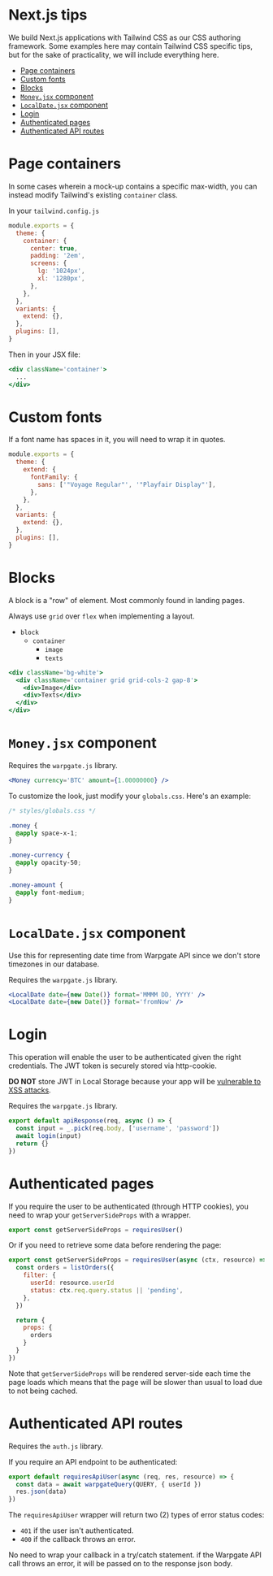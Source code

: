 # Next.js tips <!-- omit in toc -->

We build Next.js applications with Tailwind CSS as our CSS authoring framework.
Some examples here may contain Tailwind CSS specific tips, but for the sake of
practicality, we will include everything here.

- [Page containers](#page-containers)
- [Custom fonts](#custom-fonts)
- [Blocks](#blocks)
- [`Money.jsx` component](#moneyjsx-component)
- [`LocalDate.jsx` component](#localdatejsx-component)
- [Login](#login)
- [Authenticated pages](#authenticated-pages)
- [Authenticated API routes](#authenticated-api-routes)

# Page containers

In some cases wherein a mock-up contains a specific max-width, you can
instead modify Tailwind's existing `container` class.

In your `tailwind.config.js`

```js
module.exports = {
  theme: {
    container: {
      center: true,
      padding: '2em',
      screens: {
        lg: '1024px',
        xl: '1280px',
      },
    },
  },
  variants: {
    extend: {},
  },
  plugins: [],
}

```

Then in your JSX file:

```jsx
<div className='container'>
  ...
</div>
```

# Custom fonts

If a font name has spaces in it, you will need to wrap it in quotes.


```js
module.exports = {
  theme: {
    extend: {
      fontFamily: {
        sans: ['"Voyage Regular"', '"Playfair Display"'],
      },
    },
  },
  variants: {
    extend: {},
  },
  plugins: [],
}

```

# Blocks

A block is a "row" of element. Most commonly found in landing pages.

Always use `grid` over `flex` when implementing a layout.

- `block`
  - `container`
    - `image`
    - `texts`

```jsx
<div className='bg-white'>
  <div className='container grid grid-cols-2 gap-8'>
    <div>Image</div>
    <div>Texts</div>
  </div>
</div>
```


# `Money.jsx` component

Requires the `warpgate.js` library.

```jsx
<Money currency='BTC' amount={1.00000000} />
```

To customize the look, just modify your `globals.css`. Here's an example:

```css
/* styles/globals.css */

.money {
  @apply space-x-1;
}

.money-currency {
  @apply opacity-50;
}

.money-amount { 
  @apply font-medium;
}
```

# `LocalDate.jsx` component

Use this for representing date time from Warpgate API since we
don't store timezones in our database.

Requires the `warpgate.js` library.

```jsx
<LocalDate date={new Date()} format='MMMM DD, YYYY' />
<LocalDate date={new Date()} format='fromNow' />
```

# Login

This operation will enable the user to be authenticated given the right credentials.
The JWT token is securely stored via http-cookie.

**DO NOT** store JWT in Local Storage because your app will be [vulnerable to XSS attacks](https://medium.com/redteam/stealing-jwts-in-localstorage-via-xss-6048d91378a0).

Requires the `warpgate.js` library.


```js
export default apiResponse(req, async () => {
  const input = _.pick(req.body, ['username', 'password'])
  await login(input)
  return {}
})
```

# Authenticated pages

If you require the user to be authenticated (through HTTP cookies), you need
to wrap your `getServerSideProps` with a wrapper.

```jsx
export const getServerSideProps = requiresUser()
```

Or if you need to retrieve some data before rendering the page:

```jsx
export const getServerSideProps = requiresUser(async (ctx, resource) => {
  const orders = listOrders({
    filter: {
      userId: resource.userId
      status: ctx.req.query.status || 'pending',
    },
  })

  return {
    props: {
      orders
    }
  }
})
```

Note that `getServerSideProps` will be rendered server-side each time the page loads 
which means that the page will be slower than usual to load due to not being cached.

# Authenticated API routes

Requires the `auth.js` library.

If you require an API endpoint to be authenticated:

```js
export default requiresApiUser(async (req, res, resource) => {
  const data = await warpgateQuery(QUERY, { userId })
  res.json(data)
})
```

The `requiresApiUser` wrapper will return two (2) types of error status codes:

- `401` if the user isn't authenticated.
- `400` if the callback throws an error.

No need to wrap your callback in a try/catch statement. if the Warpgate API call throws
an error, it will be passed on to the response json body.

